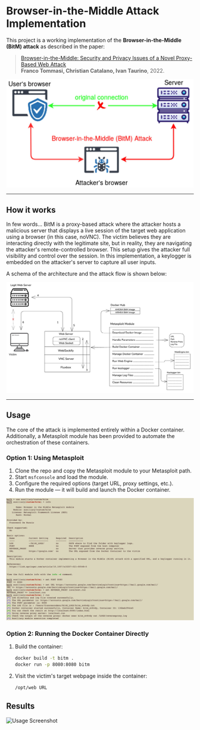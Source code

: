 # Browser-in-the-Middle Attack Implementation


This project is a working implementation of the **Browser-in-the-Middle (BitM) attack** as described in the paper:

> [Browser-in-the-Middle: Security and Privacy Issues of a Novel Proxy-Based Web Attack](https://link.springer.com/article/10.1007/s10207-021-00548-5)  
> **Franco Tommasi, Christian Catalano, Ivan Taurino**, 2022.

![BitM Overview](imgs/bitm.png)

---

## How it works

In few words... 
BitM is a proxy-based attack where the attacker hosts a malicious server that displays a live session of the target web application using a browser (in this case, noVNC). The victim believes they are interacting directly with the legitimate site, but in reality, they are navigating the attacker's remote-controlled browser.
This setup gives the attacker full visibility and control over the session. In this implementation, a keylogger is embedded on the attacker's server to capture all user inputs.

A schema of the architecture and the attack flow is shown below:

![Architecture Diagram](imgs/architecture.png)

---

## Usage

The core of the attack is implemented entirely within a Docker container. Additionally, a Metasploit module has been provided to automate the orchestration of these containers.

### Option 1: Using Metasploit

1. Clone the repo and copy the Metasploit module to your Metasploit path.
2. Start `msfconsole` and load the module.
3. Configure the required options (target URL, proxy settings, etc.).
4. Run the module — it will build and launch the Docker container.

![Usage Screenshot](imgs/usage.png)

### Option 2: Running the Docker Container Directly

1. Build the container:
   ```bash
   docker build -t bitm .
   docker run -p 8080:8080 bitm
      ```
1. Visit the victim's target webpage inside the container:
   ```bash
   /opt/web URL
      ```
   
## Results

![Usage Screenshot](imgs/result.png)

